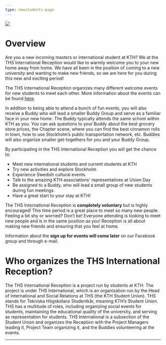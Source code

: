 ```yaml
---
type: newstudents-page
---
```

![](/./welcome-to-the-reception-.png)

# Overview

Are you a new incoming masters or international student at KTH? We at the THS International Reception would like to warmly welcome you to your new home away from home. We have all been in the position of coming to a new university and wanting to make new friends, so we are here for you during this new and exciting period!

The THS International Reception organizes many different welcome events for new students to meet each other. More information about the events can be found [here](https://www.thsint.se/events).

In addition to being able to attend a bunch of fun events, you will also receive a Buddy who will lead a smaller Buddy Group and serve as a familiar face in your new home. The Buddy typically attends the same school within KTH as you. You can ask questions to your Buddy about the best grocery store prices, the Chapter scene, where you can find the best cinnamon rolls in town, how to use Stockholm’s public transportation network, etc. Buddies will also organize smaller get-togethers for you and your Buddy Group. 

By participating in the THS International Reception you will get the chance to:

* Meet new international students and current students at KTH
* Try new activities and explore Stockholm
* Experience Swedish cultural events
* Talk to the amazing KTH associations' representatives at Union Day
* Be assigned to a Buddy, who will lead a small group of new students during fun meetings
* Have a great start to your stay at KTH!

The THS International Reception is **completely voluntary** but is highly encouraged! This time period is a great place to meet so many new people. Feeling a bit shy or worried? Don’t be! Everyone attending is looking to meet new people and is in the same position as you! Reception is all about making new friends and ensuring that you feel at home. 

Information about the **sign up for events will come later** on our Facebook group and through e-mail. 

# Who organizes the THS International Reception?

The THS International Reception is a project run by students at KTH. The project is under THS International, which is an organization run by the Head of International and Social Relations at THS (the KTH Student Union). THS stands for Tekniska Högskolans Studentkår, meaning KTH’s Student Union. THS has a multitude of roles, including organizing social events for students, maintaining the educational quality of the university, and serving as representation for students. THS International is a subsection of the Student Union and organizes the Reception with the Project Managers leading it, Project Team organizing it, and the Buddies volunteering at the events.

- - -
